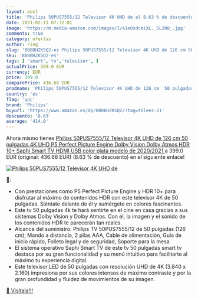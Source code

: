 ```yaml
---
layout: post
title: 'Philips 50PUS7555/12 Televisor 4K UHD de al 8.63 % de descuento'
date: 2021-02-11 07:32:01
image: 'https://m.media-amazon.com/images/I/41eOsdcmiXL._SL200_.jpg'
comments: true
category: ofertas
author: ring
slug: 'B08BHZK5Q2-es Philips 50PUS7555/12 Televisor 4K UHD de 126 cm 50...'
sku: 'B08BHZK5Q2-es'
tags: [ 'smart','tv','televisor', ]
actualPrice: 399.0 EUR
currency: EUR
price: 399.0
comparePrice: 436.68 EUR
prodname: 'Philips 50PUS7555/12 Televisor 4K UHD de 126 cm  50 pulgadas   4K UHD  P5 Perfect Picture Engine  Dolby Vision  Dolby Atmos  HDR 10+  Saphi Smart TV  HDMI  USB   color plata  modelo de 2020/2021 '
country: 'es'
flag: '🇪🇸'
brand: 'Philips'
buyurl: 'https://www.amazon.es/dp/B08BHZK5Q2/?tag=tolees-21'
descuento: '8.63'
average: '414.0'
---
```


Ahora mismo tienes [Philips 50PUS7555/12 Televisor 4K UHD de 126 cm  50 pulgadas   4K UHD  P5 Perfect Picture Engine  Dolby Vision  Dolby Atmos  HDR 10+  Saphi Smart TV  HDMI  USB   color plata  modelo de 2020/2021 ](https://www.amazon.es/dp/B08BHZK5Q2/?tag=tolees-21) a 399.0 EUR (original: 436.68 EUR) (8.63 %  de descuento) en el siguiente enlace!

[![Philips 50PUS7555/12 Televisor 4K UHD de](https://m.media-amazon.com/images/I/41eOsdcmiXL._SL200_.jpg)](https://www.amazon.es/dp/B08BHZK5Q2/?tag=tolees-21)

🔎:

- Con prestaciones como P5 Perfect Picture Engine y HDR 10+ para disfrutar al máximo de contenidos HDR con este televisor 4K de 50 pulgadas. Siéntate delante de él y sumérgete en colores fascinantes.
- Este tv 50 pulgadas 4k te hará sentirte en el cine en casa gracias a sus sistemas Dolby Vision y Dolby Atmos. Con él, la imagen y el sonido de los contenidos HDR te parecerán tan reales.
- Alcance del suministro: Philips TV 50PUS7555/12 de 50 pulgadas (126 cm); Mando a distancia, 2 pilas AAA, Cable de alimentación, Guía de inicio rápido, Folleto legal y de seguridad, Soporte para la mesa
- El sistema operativo Saphi Smart TV de este tv 50 pulgadas smart tv destaca por su gran funcionalidad y su menú intuitivo para facilitarte al máximo tu experiencia digital.
- Este televisor LED de 50 pulgadas con resolución UHD de 4K (3.840 x 2.160) impresiona por sus colores intensos de máximo contraste y por la gran profundidad y fluidez de movimientos de su imagen.

[🛒 Visítala!!!](https://www.amazon.es/dp/B08BHZK5Q2/?tag=tolees-21)
